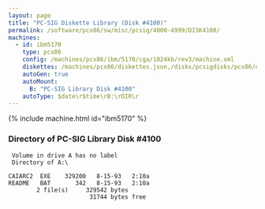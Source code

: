 ```yaml
---
layout: page
title: "PC-SIG Diskette Library (Disk #4100)"
permalink: /software/pcx86/sw/misc/pcsig/4000-4999/DISK4100/
machines:
  - id: ibm5170
    type: pcx86
    config: /machines/pcx86/ibm/5170/cga/1024kb/rev3/machine.xml
    diskettes: /machines/pcx86/diskettes.json,/disks/pcsigdisks/pcx86/diskettes.json
    autoGen: true
    autoMount:
      B: "PC-SIG Library Disk #4100"
    autoType: $date\r$time\rB:\rDIR\r
---
```


{% include machine.html id="ibm5170" %}

### Directory of PC-SIG Library Disk #4100

     Volume in drive A has no label
     Directory of A:\

    CAIARC2  EXE    329200   8-15-93   2:10a
    README   BAT       342   8-15-93   2:10a
            2 file(s)     329542 bytes
                           31744 bytes free
